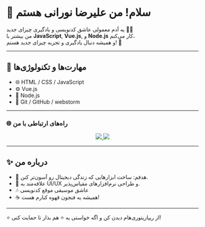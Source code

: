 # 👋 سلام! من علیرضا نورانی هستم

یه آدم معمولی عاشق کدنویسی و یادگیری چیزای جدید 🧑‍💻  
من بیشتر با **JavaScript**, **Vue.js**, و **Node.js** کار می‌کنم،  
و همیشه دنبال یادگیری و تجربه چیزای جدید هستم! 🚀

---

## 🧠 مهارت‌ها و تکنولوژی‌ها
- 🌐 HTML / CSS / JavaScript  
- ⚙️ Vue.js   
- 🧩 Node.js    
- 🧰 Git / GitHub / webstorm

---

### 🌐 راه‌های ارتباطی با من
<p align="center">
  <a href="https://github.com/Alirezanourish">
    <img src="https://img.shields.io/badge/GitHub-181717?style=for-the-badge&logo=github&logoColor=white" />
  </a>
  <a href="https://instagram.com/mealireza81">
    <img src="https://img.shields.io/badge/Instagram-E4405F?style=for-the-badge&logo=instagram&logoColor=white" />
  </a>
</p>


---

## ✨ درباره من
- 🎯 هدفم: ساخت ابزارهایی که زندگی دیجیتال رو آسون‌تر کنن.  
- 🧩 علاقه‌مند به UI/UX و طراحی نرم‌افزارهای مقیاس‌پذیر.  
- 🎶 عاشق موسیقی موقع کدنویسی  
- ☕ همیشه یه فنجون قهوه کنارم هست!

---

⭐️ از ریپازیتوری‌هام دیدن کن و اگه خواستی یه ⭐️ هم بذار تا حمایت کنی!
